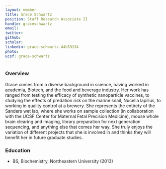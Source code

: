 ```yaml
---
layout: member
title: Grace Schwartz
position: Staff Research Associate II
handle: graceschwartz
email: 
twitter:
github:
scholar: 
linkedin: grace-schwartz-44b53134
photo: 
ucsf: grace-schwartz
---
```


### Overview
Grace comes from a diverse background in science, having worked in academia, Biotech, and the food and beverage industry. Her work has ranged from testing the efficacy of synthetic nanoparticle vaccines, to studying the effects of predation risk on the marine snail, Nucella lapillus, to working in quality control at a brewery. She represents the entirety of the Sanders wet lab, where she works on sample collection (in collaboration with the UCSF Center for Maternal Fetal Precision Medicine), mouse whole brain clearing and imaging, library preparation for next generation sequencing, and anything else that comes her way. She truly enjoys the variation of different projects that she is involved in and thinks they will benefit her in future graduate studies.

### Education
- BS, Biochemistry, Northeastern University (2013)